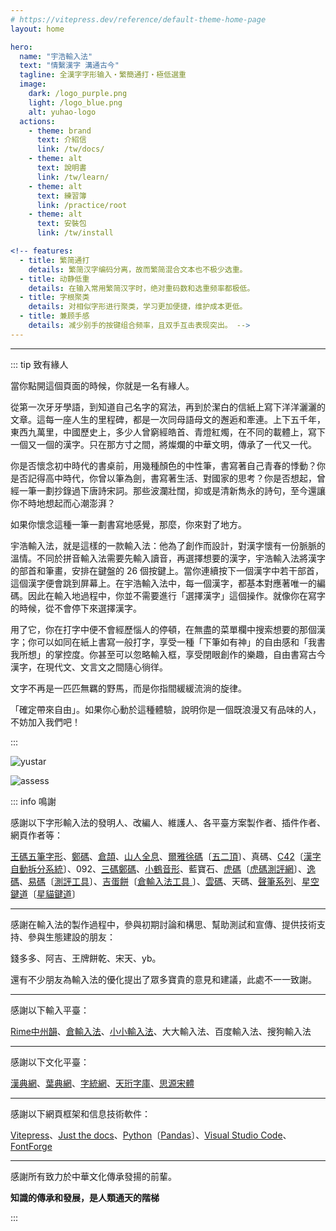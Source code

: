 ```yaml
---
# https://vitepress.dev/reference/default-theme-home-page
layout: home

hero:
  name: "宇浩輸入法"
  text: "情繫漢字 溝通古今"
  tagline: 全漢字字形输入・繁簡通打・極低選重
  image:
    dark: /logo_purple.png
    light: /logo_blue.png
    alt: yuhao-logo
  actions:
    - theme: brand
      text: 介紹信
      link: /tw/docs/
    - theme: alt
      text: 說明書
      link: /tw/learn/
    - theme: alt
      text: 練習簿
      link: /practice/root
    - theme: alt
      text: 安裝包
      link: /tw/install

<!-- features:
  - title: 繁简通打
    details: 繁简汉字编码分离，故而繁简混合文本也不极少选重。
  - title: 动静低重
    details: 在输入常用繁简汉字时，绝对重码数和选重频率都极低。
  - title: 字根聚类
    details: 对相似字形进行聚类，学习更加便捷，维护成本更低。
  - title: 兼顾手感
    details: 减少别手的按键组合频率，且双手互击表现突出。 -->
---
```


<script setup>
import Search from '@/search/FetchSearch.vue'
</script>
<Search zigenUrl="/zigen-star.csv" supplement />

---

::: tip 致有緣人

當你點開這個頁面的時候，你就是一名有緣人。

從第一次牙牙學語，到知道自己名字的寫法，再到於潔白的信紙上寫下洋洋灑灑的文章。這每一座人生的里程碑，都是一次同母語母文的邂逅和牽連。上下五千年，東西九萬里，中國歷史上，多少人曾窮經皓首、青燈紅燭，在不同的載體上，寫下一個又一個的漢字。只在那方寸之間，將燦爛的中華文明，傳承了一代又一代。

你是否懷念初中時代的書桌前，用幾種顏色的中性筆，書寫著自己青春的悸動？你是否記得高中時代，你曾以筆為劍，書寫著生活、對國家的思考？你是否想起，曾經一筆一劃抄錄過下唐詩宋詞。那些波瀾壯闊，抑或是清新雋永的詩句，至今還讓你不時地想起而心潮澎湃？

如果你懷念這種一筆一劃書寫地感覺，那麼，你來對了地方。

宇浩輸入法，就是這樣的一款輸入法：他為了創作而設計，對漢字懷有一份脈脈的溫情。不同於拼音輸入法需要先輸入讀音，再選擇想要的漢字，宇浩輸入法將漢字的部首和筆畫，安排在鍵盤的 26 個按鍵上。當你連續按下一個漢字中若干部首，這個漢字便會跳到屏幕上。在宇浩輸入法中，每一個漢字，都基本對應著唯一的編碼。因此在輸入地過程中，你並不需要進行「選擇漢字」這個操作。就像你在寫字的時候，從不會停下來選擇漢字。

用了它，你在打字中便不會經歷惱人的停頓，在無盡的菜單欄中搜索想要的那個漢字；你可以如同在紙上書寫一般打字，享受一種「下筆如有神」的自由感和「我書我所想」的掌控度。你甚至可以忽略輸入框，享受閉眼創作的樂趣，自由書寫古今漢字，在現代文、文言文之間隨心徜徉。

文字不再是一匹匹無羈的野馬，而是你指間緩緩流淌的旋律。

「確定帶來自由」。如果你心動於這種體驗，說明你是一個既浪漫又有品味的人，不妨加入我們吧！

:::

![yustar](/yustar.png)

![assess](/assess.png)

::: info 鳴謝

感謝以下字形輸入法的發明人、改編人、維護人、各平臺方案製作者、插件作者、網頁作者等：

[王碼五筆字形](http://www.wangma.net.cn/)、[鄭碼](https://www.china-e.com.cn/li/main/zhengma/jj.htm)、[倉頡](http://www.cbflabs.com/)、[山人全息](https://siuze.github.io/ShanRenMaLTS/)、[爾雅徐碼](http://xumax.cn/)〔[五二頂](https://github.com/Ace-Who/rime-xuma?tab=readme-ov-file)〕、真碼、[C42](https://github.com/tansongchen/c42)〔[漢字自動拆分系統](https://chaifen.app/)〕、092、[三碼鄭碼](http://zzzm.ysepan.com/?xzpd=1)、[小鶴音形](https://flypy.com/)、藍寶石、[虎碼](https://www.tiger-code.com/)〔[虎碼測評網](http://assess.tiger-code.com/)〕、[逸碼](https://yb6b.github.io/yima/graceful-code/)、[易碼](https://yb6b.github.io/yima/)〔[測評工具](https://yb6b.github.io/#/)〕、[吉蛋餅](https://lost-melody.github.io/wafel/)〔[倉輸入法工具
](https://lost-melody.github.io/hamster-tools/)〕、[雲碼](https://github.com/orbitoo/kumo)、天碼、[聲筆系列](https://sbxlm.github.io/)、[星空鍵道](https://xkinput.gitee.io/)〔[星貓鍵道](https://github.com/hugh7007/xmjd6-rere)〕

---

感謝在輸入法的製作過程中，參與初期討論和構思、幫助測試和宣傳、提供技術支持、參與生態建設的朋友：

錢多多、阿吉、王牌餅乾、宋天、yb。

還有不少朋友為輸入法的優化提出了眾多寶貴的意見和建議，此處不一一致謝。

---

感謝以下輸入平臺：

[Rime中州韻](https://rime.im/)、[倉輸入法](https://ihsiao.com/apps/hamster/)、[小小輸入法](https://yong.dgod.net/)、大大輸入法、百度輸入法、搜狗輸入法

---

感謝以下文化平臺：

[漢典網](https://www.zdic.net/)、[葉典網](http://yedict.com/zslf.htm)、[字統網](https://zi.tools/)、[天珩字庫](http://cheonhyeong.com/Simplified/download.html)、[思源宋體](https://source.typekit.com/source-han-serif/cn/)

---

感謝以下網頁框架和信息技術軟件：

[Vitepress](https://vitepress.dev/zh/)、[Just the docs](https://just-the-docs.com/)、[Python](https://www.python.org/)〔[Pandas](https://pandas.pydata.org/)〕、[Visual Studio Code](https://code.visualstudio.com/)、[FontForge](https://fontforge.org/en-US/)

---

感謝所有致力於中華文化傳承發揚的前輩。

**知識的傳承和發展，是人類通天的階梯**

:::